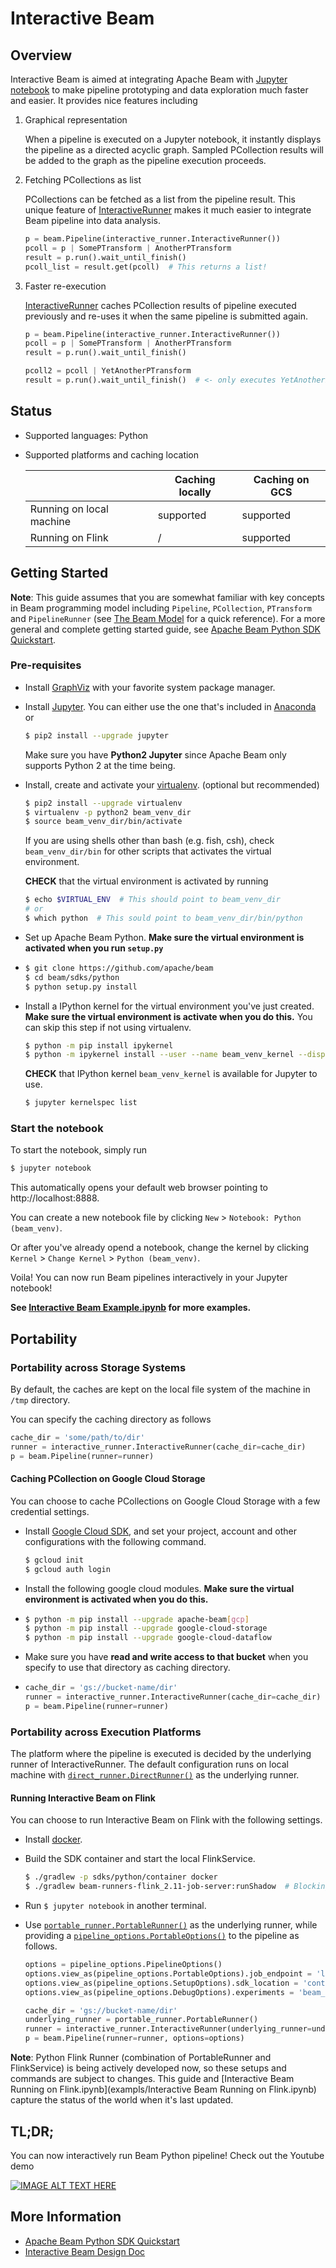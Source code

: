 <!--
    Licensed to the Apache Software Foundation (ASF) under one
    or more contributor license agreements.  See the NOTICE file
    distributed with this work for additional information
    regarding copyright ownership.  The ASF licenses this file
    to you under the Apache License, Version 2.0 (the
    "License"); you may not use this file except in compliance
    with the License.  You may obtain a copy of the License at

      http://www.apache.org/licenses/LICENSE-2.0

    Unless required by applicable law or agreed to in writing,
    software distributed under the License is distributed on an
    "AS IS" BASIS, WITHOUT WARRANTIES OR CONDITIONS OF ANY
    KIND, either express or implied.  See the License for the
    specific language governing permissions and limitations
    under the License.
-->

# Interactive Beam

## Overview

Interactive Beam is aimed at integrating Apache Beam with
[Jupyter notebook](http://jupyter.org/) to make pipeline prototyping and data
exploration much faster and easier. It provides nice features including

1.  Graphical representation

    When a pipeline is executed on a Jupyter notebook, it instantly displays the
    pipeline as a directed acyclic graph. Sampled PCollection results will be
    added to the graph as the pipeline execution proceeds.

2.  Fetching PCollections as list

    PCollections can be fetched as a list from the pipeline result. This unique
    feature of
    [InteractiveRunner](https://github.com/apache/beam/blob/master/sdks/python/apache_beam/runners/interactive/interactive_runner.py)
    makes it much easier to integrate Beam pipeline into data analysis.

    ```python
    p = beam.Pipeline(interactive_runner.InteractiveRunner())
    pcoll = p | SomePTransform | AnotherPTransform
    result = p.run().wait_until_finish()
    pcoll_list = result.get(pcoll)  # This returns a list!
    ```

3.  Faster re-execution

    [InteractiveRunner](https://github.com/apache/beam/blob/master/sdks/python/apache_beam/runners/interactive/interactive_runner.py)
    caches PCollection results of pipeline executed previously and re-uses it
    when the same pipeline is submitted again.

    ```python
    p = beam.Pipeline(interactive_runner.InteractiveRunner())
    pcoll = p | SomePTransform | AnotherPTransform
    result = p.run().wait_until_finish()

    pcoll2 = pcoll | YetAnotherPTransform
    result = p.run().wait_until_finish()  # <- only executes YetAnotherPTransform
    ```

## Status

*   Supported languages: Python
*   Supported platforms and caching location

    |                          | Caching locally | Caching on GCS |
    | ------------------------ | --------------- | -------------- |
    | Running on local machine | supported       | supported      |
    | Running on Flink         | /               | supported      |

## Getting Started

**Note**: This guide assumes that you are somewhat familiar with key concepts in
Beam programming model including `Pipeline`, `PCollection`, `PTransform` and
`PipelineRunner` (see
[The Beam Model](https://github.com/apache/beam/tree/master#the-beam-model) for
a quick reference). For a more general and complete getting started guide, see
[Apache Beam Python SDK Quickstart](https://beam.apache.org/get-started/quickstart-py/).

### Pre-requisites

*   Install [GraphViz](https://www.graphviz.org/download/) with your favorite
    system package manager.

-   Install [Jupyter](https://jupyter.org/). You can either use the one that's
    included in [Anaconda](https://www.anaconda.com/download/) or

    ```bash
    $ pip2 install --upgrade jupyter
    ```

    Make sure you have **Python2 Jupyter** since Apache Beam only supports
    Python 2 at the time being.

-   Install, create and activate your [virtualenv](https://virtualenv.pypa.io/).
    (optional but recommended)

    ```bash
    $ pip2 install --upgrade virtualenv
    $ virtualenv -p python2 beam_venv_dir
    $ source beam_venv_dir/bin/activate
    ```

    If you are using shells other than bash (e.g. fish, csh), check
    `beam_venv_dir/bin` for other scripts that activates the virtual
    environment.

    **CHECK** that the virtual environment is activated by running

    ```bash
    $ echo $VIRTUAL_ENV  # This should point to beam_venv_dir
    # or
    $ which python  # This sould point to beam_venv_dir/bin/python
    ```

*   Set up Apache Beam Python. **Make sure the virtual environment is activated
    when you run `setup.py`**

*   ```bash
    $ git clone https://github.com/apache/beam
    $ cd beam/sdks/python
    $ python setup.py install
    ```

-   Install a IPython kernel for the virtual environment you've just created.
    **Make sure the virtual environment is activate when you do this.** You can
    skip this step if not using virtualenv.

    ```bash
    $ python -m pip install ipykernel
    $ python -m ipykernel install --user --name beam_venv_kernel --display-name "Python (beam_venv)"
    ```

    **CHECK** that IPython kernel `beam_venv_kernel` is available for Jupyter to
    use.

    ```bash
    $ jupyter kernelspec list
    ```

### Start the notebook

To start the notebook, simply run

```bash
$ jupyter notebook
```

This automatically opens your default web browser pointing to
http://localhost:8888.

You can create a new notebook file by clicking `New` > `Notebook: Python
(beam_venv)`.

Or after you've already opend a notebook, change the kernel by clicking
`Kernel` > `Change Kernel` > `Python (beam_venv)`.

Voila! You can now run Beam pipelines interactively in your Jupyter notebook!

**See [Interactive Beam Example.ipynb](examples/Interactive%20Beam%20Example.ipynb)
for more examples.**

## Portability

### Portability across Storage Systems

By default, the caches are kept on the local file system of the machine in
`/tmp` directory.

You can specify the caching directory as follows

```python
cache_dir = 'some/path/to/dir'
runner = interactive_runner.InteractiveRunner(cache_dir=cache_dir)
p = beam.Pipeline(runner=runner)
```

#### Caching PCollection on Google Cloud Storage

You can choose to cache PCollections on Google Cloud Storage with a few
credential settings.

*   Install [Google Cloud SDK](cloud.google.com/sdk), and set your project,
    account and other configurations with the following command.

    ```bash
    $ gcloud init
    $ gcloud auth login
    ```

*   Install the following google cloud modules. **Make sure the virtual
    environment is activated when you do this.**

*   ```bash
    $ python -m pip install --upgrade apache-beam[gcp]
    $ python -m pip install --upgrade google-cloud-storage
    $ python -m pip install --upgrade google-cloud-dataflow
    ```

*   Make sure you have **read and write access to that bucket** when you specify
    to use that directory as caching directory.

*   ```python
    cache_dir = 'gs://bucket-name/dir'
    runner = interactive_runner.InteractiveRunner(cache_dir=cache_dir)
    p = beam.Pipeline(runner=runner)
    ```

### Portability across Execution Platforms

The platform where the pipeline is executed is decided by the underlying runner
of InteractiveRunner. The default configuration runs on local machine with
[`direct_runner.DirectRunner()`](https://github.com/apache/beam/blob/master/sdks/python/apache_beam/runners/direct/direct_runner.py)
as the underlying runner.

#### Running Interactive Beam on Flink

You can choose to run Interactive Beam on Flink with the following settings.

*   Install [docker](https://www.docker.com/).

*   Build the SDK container and start the local FlinkService.

    ```bash
    $ ./gradlew -p sdks/python/container docker
    $ ./gradlew beam-runners-flink_2.11-job-server:runShadow  # Blocking
    ```

*   Run `$ jupyter notebook` in another terminal.

*   Use
    [`portable_runner.PortableRunner()`](https://github.com/apache/beam/blob/master/sdks/python/apache_beam/runners/portability/portable_runner.py)
    as the underlying runner, while providing a
    [`pipeline_options.PortableOptions()`](https://github.com/apache/beam/blob/master/sdks/python/apache_beam/options/pipeline_options.py)
    to the pipeline as follows.

    ```python
    options = pipeline_options.PipelineOptions()
    options.view_as(pipeline_options.PortableOptions).job_endpoint = 'localhost:8099'
    options.view_as(pipeline_options.SetupOptions).sdk_location = 'container'
    options.view_as(pipeline_options.DebugOptions).experiments = 'beam_fn_api'

    cache_dir = 'gs://bucket-name/dir'
    underlying_runner = portable_runner.PortableRunner()
    runner = interactive_runner.InteractiveRunner(underlying_runner=underlying_runner, cache_dir=cache_dir)
    p = beam.Pipeline(runner=runner, options=options)
    ```

**Note**: Python Flink Runner (combination of PortableRunner and FlinkService)
is being actively developed now, so these setups and commands are subject to
changes. This guide and
[Interactive Beam Running on Flink.ipynb](exampls/Interactive Beam Running on Flink.ipynb)
capture the status of the world when it's last updated.

## TL;DR;

You can now interactively run Beam Python pipeline! Check out the Youtube demo

[![IMAGE ALT TEXT HERE](https://img.youtube.com/vi/c5CjA1e3Cqw/0.jpg)](https://www.youtube.com/watch?v=c5CjA1e3Cqw)

## More Information

*   [Apache Beam Python SDK Quickstart](https://beam.apache.org/get-started/quickstart-py/)
*   [Interactive Beam Design Doc](https://docs.google.com/document/d/10bTc97GN5Wk-nhwncqNq9_XkJFVVy0WLT4gPFqP6Kmw/edit?usp=sharing)
